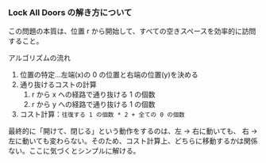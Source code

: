 ### Lock All Doors の解き方について

この問題の本質は、位置 r から開始して、すべての空きスペースを効率的に訪問すること。

アルゴリズムの流れ

1. 位置の特定...左端(x)の 0 の位置と右端の位置(y)を決める
2. 通り抜けるコストの計算
   1. r から x への経路で通り抜ける 1 の個数
   2. r から y への経路で通り抜ける 1 の個数
3. コスト計算：`往復する 1 の個数 * 2 + 全ての 0 の個数`

最終的に「開けて、閉じる」という動作をするのは、左 → 右に動いても、
右 → 左に動いても変わらない。そのため、コスト計算上、どちらに移動するかは関係ない。ここに気づくとシンプルに解ける。
